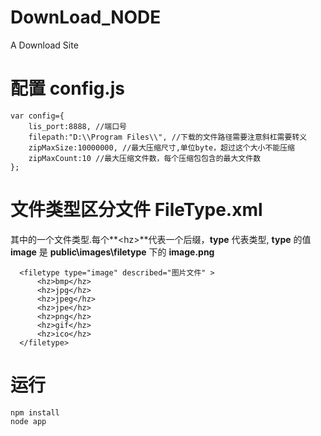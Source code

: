 # DownLoad_NODE
A Download Site

# 配置 config.js
```
var config={
	lis_port:8888, //端口号
	filepath:"D:\\Program Files\\", //下载的文件路径需要注意斜杠需要转义
	zipMaxSize:10000000, //最大压缩尺寸,单位byte，超过这个大小不能压缩
	zipMaxCount:10 //最大压缩文件数，每个压缩包包含的最大文件数
};
```
# 文件类型区分文件 FileType.xml
其中的一个文件类型.每个**&lt;hz>**代表一个后缀，**type** 代表类型, **type** 的值 **image** 是 **public\images\filetype** 下的 **image.png** 
```
  <filetype type="image" described="图片文件" >
      <hz>bmp</hz>
      <hz>jpg</hz>
      <hz>jpeg</hz>
      <hz>jpe</hz>
      <hz>png</hz>
      <hz>gif</hz>
      <hz>ico</hz>
  </filetype>
```
# 运行
```
npm install
node app
```
